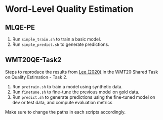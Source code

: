 # Word-Level Quality Estimation

## MLQE-PE

1. Run `simple_train.sh` to train a basic model.
2. Run `simple_predict.sh` to generate predictions.

## WMT20QE-Task2
Steps to reproduce the results from [Lee (2020)](https://www.aclweb.org/anthology/2020.wmt-1.118/) in the WMT20 Shared Task on Quality Estimation - Task 2.

1. Run `pretrain.sh` to train a model using synthetic data.
2. Run `finetune.sh` to fine-tune the previous model on gold data.
3. Run `predict.sh` to generate predictions using the fine-tuned model on dev or test data, and compute evaluation metrics.

Make sure to change the paths in each scripts accordingly.
